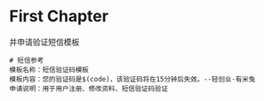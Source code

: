 # First Chapter


并申请验证短信模板 
```shell
# 短信参考
模板名称：短信验证码模板
模板内容：您的验证码是$(code)，该验证码将在15分钟后失效。--轻创业·有米兔
申请说明：用于用户注册、修改资料、短信验证码验证
```
